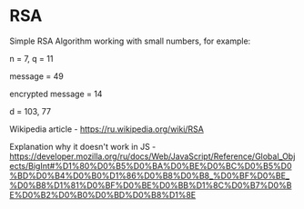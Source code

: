 # RSA
Simple RSA Algorithm working with small numbers, for example:

n = 7, q = 11 

message = 49

encrypted message = 14

d = 103, 77

Wikipedia article - https://ru.wikipedia.org/wiki/RSA

Explanation why it doesn't work in JS - https://developer.mozilla.org/ru/docs/Web/JavaScript/Reference/Global_Objects/BigInt#%D1%80%D0%B5%D0%BA%D0%BE%D0%BC%D0%B5%D0%BD%D0%B4%D0%B0%D1%86%D0%B8%D0%B8_%D0%BF%D0%BE_%D0%B8%D1%81%D0%BF%D0%BE%D0%BB%D1%8C%D0%B7%D0%BE%D0%B2%D0%B0%D0%BD%D0%B8%D1%8E
